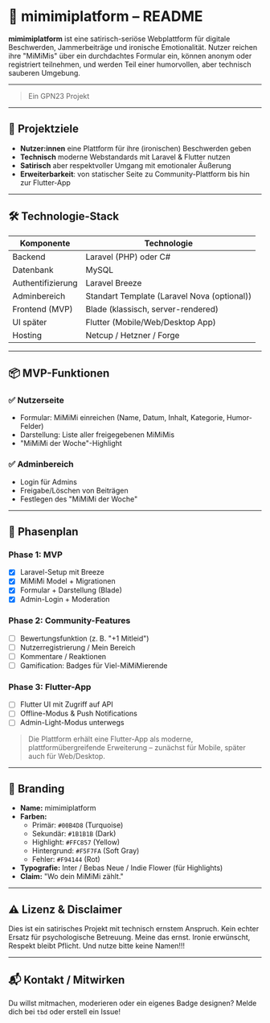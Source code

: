 # 🧾 mimimiplatform – README

**mimimiplatform** ist eine satirisch-seriöse Webplattform für digitale Beschwerden, Jammerbeiträge und ironische Emotionalität. Nutzer reichen ihre "MiMiMis" über ein durchdachtes Formular ein, können anonym oder registriert teilnehmen, und werden Teil einer humorvollen, aber technisch sauberen Umgebung.

---
>Ein GPN23 Projekt

---

## 🚀 Projektziele

- **Nutzer:innen** eine Plattform für ihre (ironischen) Beschwerden geben
- **Technisch** moderne Webstandards mit Laravel & Flutter nutzen
- **Satirisch** aber respektvoller Umgang mit emotionaler Äußerung
- **Erweiterbarkeit**: von statischer Seite zu Community-Plattform bis hin zur Flutter-App

---

## 🛠️ Technologie-Stack

| Komponente         | Technologie                  |
|--------------------|------------------------------|
| Backend            | Laravel (PHP) oder C#        |
| Datenbank          | MySQL           |
| Authentifizierung  | Laravel Breeze               |
| Adminbereich       | Standart Template (Laravel Nova (optional))      |
| Frontend (MVP)     | Blade (klassisch, server-rendered) |
| UI später          | Flutter (Mobile/Web/Desktop App)   |
| Hosting            | Netcup / Hetzner / Forge     |

---

## 📦 MVP-Funktionen

### ✅ Nutzerseite
- Formular: MiMiMi einreichen (Name, Datum, Inhalt, Kategorie, Humor-Felder)
- Darstellung: Liste aller freigegebenen MiMiMis
- "MiMiMi der Woche"-Highlight

### ✅ Adminbereich
- Login für Admins
- Freigabe/Löschen von Beiträgen
- Festlegen des "MiMiMi der Woche"

---

## 🧭 Phasenplan

### Phase 1: MVP
- [x] Laravel-Setup mit Breeze
- [x] MiMiMi Model + Migrationen
- [x] Formular + Darstellung (Blade)
- [x] Admin-Login + Moderation

### Phase 2: Community-Features
- [ ] Bewertungsfunktion (z. B. "+1 Mitleid")
- [ ] Nutzerregistrierung / Mein Bereich
- [ ] Kommentare / Reaktionen
- [ ] Gamification: Badges für Viel-MiMiMierende

### Phase 3: Flutter-App
- [ ] Flutter UI mit Zugriff auf API
- [ ] Offline-Modus & Push Notifications
- [ ] Admin-Light-Modus unterwegs

> Die Plattform erhält eine Flutter-App als moderne, plattformübergreifende Erweiterung – zunächst für Mobile, später auch für Web/Desktop.

---

## 🎨 Branding

- **Name:** mimimiplatform
- **Farben:**
  - Primär: `#00B4D8` (Turquoise)
  - Sekundär: `#1B1B1B` (Dark)
  - Highlight: `#FFC857` (Yellow)
  - Hintergrund: `#F5F7FA` (Soft Gray)
  - Fehler: `#F94144` (Rot)
- **Typografie:** Inter / Bebas Neue / Indie Flower (für Highlights)
- **Claim:** "Wo dein MiMiMi zählt."

---

## ⚠️ Lizenz & Disclaimer

Dies ist ein satirisches Projekt mit technisch ernstem Anspruch. Kein echter Ersatz für psychologische Betreuung. Meine das ernst. Ironie erwünscht, Respekt bleibt Pflicht. Und nutze bitte keine Namen!!!

---

## 📬 Kontakt / Mitwirken

Du willst mitmachen, moderieren oder ein eigenes Badge designen? Melde dich bei `tbd` oder erstell ein Issue!
